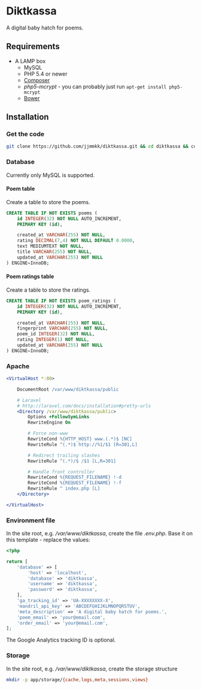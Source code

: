 # Diktkassa

A digital baby hatch for poems.

## Requirements

* A LAMP box
	* MySQL
	* PHP 5.4 or newer
	* [Composer](https://getcomposer.org)
	* _php5-mcrypt_ - you can probably just run `apt-get install php5-mcrypt`
	* [Bower](http://bower.io)

## Installation

### Get the code

```bash
git clone https://github.com/jjmmkk/diktkassa.git && cd diktkassa && composer install && npm install && bower install && grunt build
```

### Database

Currently only MySQL is supported.

#### Poem table

Create a table to store the poems.

```sql
CREATE TABLE IF NOT EXISTS poems (
	id INTEGER(32) NOT NULL AUTO_INCREMENT,
	PRIMARY KEY (id),

	created_at VARCHAR(255) NOT NULL,
	rating DECIMAL(7,4) NOT NULL DEFAULT 0.0000,
	text MEDIUMTEXT NOT NULL,
	title VARCHAR(255) NOT NULL,
	updated_at VARCHAR(255) NOT NULL
) ENGINE=InnoDB;
```

#### Poem ratings table

Create a table to store the ratings.

```sql
CREATE TABLE IF NOT EXISTS poem_ratings (
	id INTEGER(32) NOT NULL AUTO_INCREMENT,
	PRIMARY KEY (id),

	created_at VARCHAR(255) NOT NULL,
	fingerprint VARCHAR(255) NOT NULL,
	poem_id INTEGER(32) NOT NULL,
	rating INTEGER(1) NOT NULL,
	updated_at VARCHAR(255) NOT NULL
) ENGINE=InnoDB;
```

### Apache

```apache
<VirtualHost *:80>

	DocumentRoot /var/www/diktkassa/public

	# Laravel
	# http://laravel.com/docs/installation#pretty-urls
	<Directory /var/www/diktkassa/public>
		Options +FollowSymLinks
		RewriteEngine On

		# Force non-www
		RewriteCond %{HTTP_HOST} www.(.*)$ [NC]
		RewriteRule ^(.*)$ http://%1/$1 [R=301,L]

		# Redirect trailing slashes
		RewriteRule ^(.*)/$ /$1 [L,R=301]

		# Handle front controller
		RewriteCond %{REQUEST_FILENAME} !-d
		RewriteCond %{REQUEST_FILENAME} !-f
		RewriteRule ^ index.php [L]
	</Directory>

</VirtualHost>
```

### Environment file

In the site root, e.g. _/var/www/diktkassa_, create the file _.env.php_. Base it on this template - replace the values:

```php
<?php

return [
	'database' => [
		'host' => 'localhost',
		'database' => 'diktkassa',
		'username' => 'diktkassa',
		'password' => 'diktkassa',
	],
	'ga_tracking_id' => 'UA-XXXXXXXX-X',
	'mandril_api_key' => 'ABCDEFGHIJKLMNOPQRSTUV',
	'meta_description' => 'A digital baby hatch for poems.',
	'poem_email' => 'your@email.com',
	'order_email' => 'your@email.com',
];
```

The Google Analytics tracking ID is optional.

### Storage

In the site root, e.g. _/var/www/diktkassa_, create the storage structure

```bash
mkdir -p app/storage/{cache,logs,meta,sessions,views}
```
